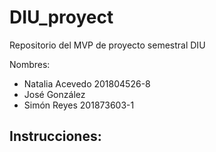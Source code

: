 # DIU_proyect
Repositorio del MVP de proyecto semestral DIU

Nombres:
  - Natalia Acevedo 201804526-8
  - José González
  - Simón Reyes 201873603-1

Instrucciones:
  - 
  

